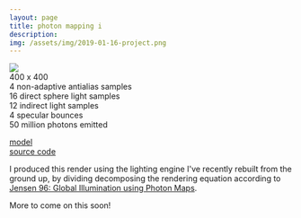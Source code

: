 ```yaml
---
layout: page
title: photon mapping i
description:
img: /assets/img/2019-01-16-project.png
---
```


<div class="img_row">
  <img class="col" src="{{ site.baseurl }}/assets/img/2019-01-16-project.png">
</div>
<div class="caption">
  400 x 400<br/>
  4 non-adaptive antialias samples<br/>
  16 direct sphere light samples<br/>
  12 indirect light samples<br/>
  4 specular bounces<br/>
  50 million photons emitted
</div>

[model](https://sketchfab.com/models/6ca08d38b70c4984a3170a27b79aa8b4)  
[source code](https://github.com/wilimitis/illumin8r)

I produced this render using the lighting engine I've recently rebuilt from the ground up, by dividing decomposing the rendering equation according to [Jensen 96: Global Illumination using Photon Maps](http://graphics.ucsd.edu/~henrik/papers/photon_map/global_illumination_using_photon_maps_egwr96.pdf).

More to come on this soon!
